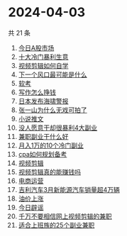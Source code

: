 # 2024-04-03

共 21 条

<!-- BEGIN -->
<!-- 最后更新时间 Wed Apr 03 2024 18:12:49 GMT+0800 (China Standard Time) -->

1. [今日A股市场](https://www.zhihu.com/search?q=今日A股市场)
1. [十大冷门暴利生意](https://www.zhihu.com/search?q=十大冷门暴利生意)
1. [视频剪辑如何自学](https://www.zhihu.com/search?q=视频剪辑如何自学)
1. [下一个风口最可能是什么](https://www.zhihu.com/search?q=下一个风口最可能是什么)
1. [软考](https://www.zhihu.com/search?q=软考)
1. [写作怎么挣钱](https://www.zhihu.com/search?q=写作怎么挣钱)
1. [日本发布海啸警报](https://www.zhihu.com/search?q=日本发布海啸警报)
1. [张一山为什么无戏可拍了](https://www.zhihu.com/search?q=张一山为什么无戏可拍了)
1. [小说推文](https://www.zhihu.com/search?q=小说推文)
1. [没人愿意干却很暴利4大副业](https://www.zhihu.com/search?q=没人愿意干却很暴利4大副业)
1. [兼职副业干什么好](https://www.zhihu.com/search?q=兼职副业干什么好)
1. [月入1万的10个冷门副业](https://www.zhihu.com/search?q=月入1万的10个冷门副业)
1. [cpa如何规划备考](https://www.zhihu.com/search?q=cpa如何规划备考)
1. [视频剪辑](https://www.zhihu.com/search?q=视频剪辑)
1. [视频剪辑真的能赚钱吗](https://www.zhihu.com/search?q=视频剪辑真的能赚钱吗)
1. [电商运营](https://www.zhihu.com/search?q=电商运营)
1. [吉利汽车3月新能源汽车销量超4万辆](https://www.zhihu.com/search?q=吉利汽车3月新能源汽车销量超4万辆)
1. [油价上涨](https://www.zhihu.com/search?q=油价上涨)
1. [今日辟谣](https://www.zhihu.com/search?q=今日辟谣)
1. [千万不要相信网上视频剪辑的兼职](https://www.zhihu.com/search?q=千万不要相信网上视频剪辑的兼职)
1. [适合上班族的25个副业兼职](https://www.zhihu.com/search?q=适合上班族的25个副业兼职)

<!-- END -->

